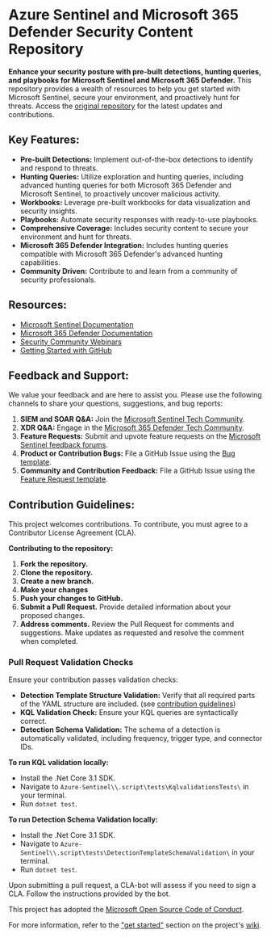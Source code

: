 # Azure Sentinel and Microsoft 365 Defender Security Content Repository

**Enhance your security posture with pre-built detections, hunting queries, and playbooks for Microsoft Sentinel and Microsoft 365 Defender.**  This repository provides a wealth of resources to help you get started with Microsoft Sentinel, secure your environment, and proactively hunt for threats. Access the [original repository](https://github.com/Azure/Azure-Sentinel) for the latest updates and contributions.

## Key Features:

*   **Pre-built Detections:** Implement out-of-the-box detections to identify and respond to threats.
*   **Hunting Queries:**  Utilize exploration and hunting queries, including advanced hunting queries for both Microsoft 365 Defender and Microsoft Sentinel, to proactively uncover malicious activity.
*   **Workbooks:** Leverage pre-built workbooks for data visualization and security insights.
*   **Playbooks:** Automate security responses with ready-to-use playbooks.
*   **Comprehensive Coverage:**  Includes security content to secure your environment and hunt for threats.
*   **Microsoft 365 Defender Integration:** Includes hunting queries compatible with Microsoft 365 Defender's advanced hunting capabilities.
*   **Community Driven:** Contribute to and learn from a community of security professionals.

## Resources:

*   [Microsoft Sentinel Documentation](https://go.microsoft.com/fwlink/?linkid=2073774&clcid=0x409)
*   [Microsoft 365 Defender Documentation](https://docs.microsoft.com/microsoft-365/security/defender/microsoft-365-defender?view=o365-worldwide)
*   [Security Community Webinars](https://aka.ms/securitywebinars)
*   [Getting Started with GitHub](https://help.github.com/en#dotcom)

## Feedback and Support:

We value your feedback and are here to assist you.  Please use the following channels to share your questions, suggestions, and bug reports:

1.  **SIEM and SOAR Q&A:** Join the [Microsoft Sentinel Tech Community](https://techcommunity.microsoft.com/t5/microsoft-sentinel/bd-p/MicrosoftSentinel).
2.  **XDR Q&A:** Engage in the [Microsoft 365 Defender Tech Community](https://techcommunity.microsoft.com/t5/microsoft-365-defender/bd-p/MicrosoftThreatProtection).
3.  **Feature Requests:** Submit and upvote feature requests on the [Microsoft Sentinel feedback forums](https://feedback.azure.com/d365community/forum/37638d17-0625-ec11-b6e6-000d3a4f07b8).
4.  **Product or Contribution Bugs:** File a GitHub Issue using the [Bug template](https://github.com/Azure/Azure-Sentinel/issues/new?assignees=&labels=&template=bug_report.md&title=).
5.  **Community and Contribution Feedback:** File a GitHub Issue using the [Feature Request template](https://github.com/Azure/Azure-Sentinel/issues/new?assignees=&labels=&template=feature_request.md&title=).

## Contribution Guidelines:

This project welcomes contributions. To contribute, you must agree to a Contributor License Agreement (CLA).

**Contributing to the repository:**

1.  **Fork the repository.**
2.  **Clone the repository.**
3.  **Create a new branch.**
4.  **Make your changes**
5.  **Push your changes to GitHub.**
6.  **Submit a Pull Request.** Provide detailed information about your proposed changes.
7.  **Address comments.** Review the Pull Request for comments and suggestions. Make updates as requested and resolve the comment when completed.

### Pull Request Validation Checks

Ensure your contribution passes validation checks:

*   **Detection Template Structure Validation:** Verify that all required parts of the YAML structure are included. (see [contribution guidelines](https://github.com/Azure/Azure-Sentinel/wiki/Contribute-to-Sentinel-GitHub-Community-of-Queries#now-onto-the-how))
*   **KQL Validation Check:** Ensure your KQL queries are syntactically correct.
*   **Detection Schema Validation:** The schema of a detection is automatically validated, including frequency, trigger type, and connector IDs.

**To run KQL validation locally:**

*   Install the .Net Core 3.1 SDK.
*   Navigate to `Azure-Sentinel\\.script\tests\KqlvalidationsTests\` in your terminal.
*   Run `dotnet test`.

**To run Detection Schema Validation locally:**

*   Install the .Net Core 3.1 SDK.
*   Navigate to `Azure-Sentinel\\.script\tests\DetectionTemplateSchemaValidation\` in your terminal.
*   Run `dotnet test`.

Upon submitting a pull request, a CLA-bot will assess if you need to sign a CLA. Follow the instructions provided by the bot.

This project has adopted the [Microsoft Open Source Code of Conduct](https://opensource.microsoft.com/codeofconduct/).

For more information, refer to the ["get started"](https://github.com/Azure/Azure-Sentinel/wiki#get-started) section on the project's [wiki](https://aka.ms/threathunters).